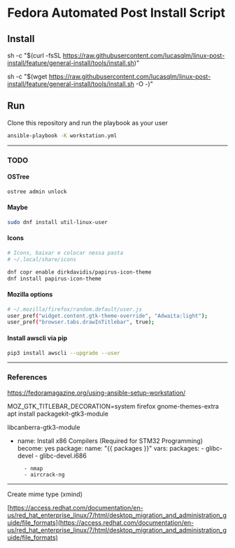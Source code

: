 # Fedora Automated Post Install Script

## Install
sh -c "$(curl -fsSL https://raw.githubusercontent.com/lucasqlm/linux-post-install/feature/general-install/tools/install.sh)"

sh -c "$(wget https://raw.githubusercontent.com/lucasqlm/linux-post-install/feature/general-install/tools/install.sh -O -)"

## Run
Clone this repository and run the playbook as your user
```bash
ansible-playbook -K workstation.yml
```

---

### TODO

#### OSTree
```bash
ostree admin unlock
```

#### Maybe
```bash
sudo dnf install util-linux-user
```

#### Icons
```bash 
# Icons, baixar e colocar nessa pasta
# ~/.local/share/icons

dnf copr enable dirkdavidis/papirus-icon-theme
dnf install papirus-icon-theme
```

#### Mozilla options
```bash
# ~/.mozilla/firefox/random.default/user.js
user_pref("widget.content.gtk-theme-override", "Adwaita:light");
user_pref("browser.tabs.drawInTitlebar", true);
```

#### Install awscli via pip
```bash
pip3 install awscli --upgrade --user
```

---

### References
https://fedoramagazine.org/using-ansible-setup-workstation/

MOZ_GTK_TITLEBAR_DECORATION=system firefox
gnome-themes-extra
 apt install packagekit-gtk3-module

libcanberra-gtk3-module

- name: Install x86 Compilers (Required for STM32 Programming)
      become: yes
      package:
        name: "{{ packages }}"
      vars:
        packages:
        - glibc-devel
        - glibc-devel.i686


        - nmap
        - aircrack-ng


---

Create mime type (xmind) 

[https://access.redhat.com/documentation/en-us/red_hat_enterprise_linux/7/html/desktop_migration_and_administration_guide/file_formats](https://access.redhat.com/documentation/en-us/red_hat_enterprise_linux/7/html/desktop_migration_and_administration_guide/file_formats)
